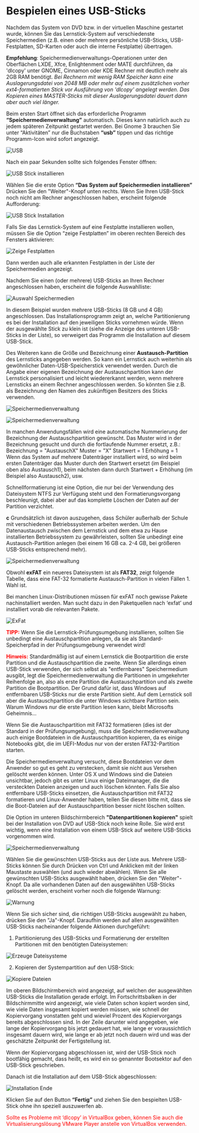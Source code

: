 # Bespielen eines USB-Sticks

Nachdem das System von DVD bzw. in der virtuellen Maschine gestartet wurde, können Sie das Lernstick-System auf verschiedenste Speichermedien (z.B. einen oder mehrere persönliche USB-Sticks, USB-Festplatten, SD-Karten oder auch die interne Festplatte) übertragen. 

**Empfehlung**: Speichermedienverwaltungs-Operationen unter den Oberflächen LXDE, Xfce, Enlightenment oder MATE durchführen, da 'dlcopy' unter GNOME, Cinnamon oder KDE Rechner mit deutlich mehr als 2GB RAM benötigt.
*Bei Rechnern mit wenig RAM Speicher kann eine Auslagerungsdatei von 2048 MB oder mehr auf einem zusätzlichen vorher ext4-formatierten Stick vor Ausführung von 'dlcopy' angelegt werden. Das Kopieren eines MASTER-Sticks mit dieser Auslagerungsdatei dauert dann aber auch viel länger.*

Beim ersten Start öffnet sich das erforderliche Programm **“Speichermedienverwaltung”** automatisch. 
Dieses kann natürlich auch zu jedem späteren Zeitpunkt gestartet werden. 
Bei Gnome 3 brauchen Sie unter “Aktivitäten” nur die Buchstaben **“usb”** tippen und das richtige Programm-Icon wird sofort angezeigt.

![](../../assets/usb.png "USB")

Nach ein paar Sekunden sollte sich folgendes Fenster öffnen:

![](../../assets/stick-installieren.png "USB Stick installieren")

Wählen Sie die erste Option **“Das System auf Speichermedien installieren”**
Drücken Sie den "Weiter"-Knopf unten rechts. Wenn Sie Ihren USB-Stick noch nicht am Rechner angeschlossen haben, erscheint folgende Aufforderung:

![](../../assets/usb-stick-installation.png "USB Stick Installation")

Falls Sie das Lernstick-System auf eine Festplatte installieren wollen, müssen Sie die Option “zeige Festplatten” im oberen rechten Bereich des Fensters aktivieren:

![](../../assets/zeige-festplatten.png "Zeige Festplatten")

Dann werden auch alle erkannten Festplatten in der Liste der Speichermedien angezeigt.

Nachdem Sie einen (oder mehrere) USB-Sticks an Ihren Rechner angeschlossen haben, erscheint die folgende Auswahlliste:

![](../../assets/auswahl-speichermedien.png "Auswahl Speichermedien")

In diesem Beispiel wurden mehrere USB-Sticks (8 GB und 4 GB) angeschlossen. 
Das Installationsprogramm zeigt an, welche Partitionierung es bei der Installation auf den jeweiligen Sticks vornehmen würde. Wenn der ausgewählte Stick zu klein ist (siehe die Anzeige des unteren USB-Sticks in der Liste), so verweigert das Programm die Installation auf diesem USB-Stick. 

Des Weiteren kann die Größe und Bezeichnung einer **Austausch-Partition** des Lernsticks angegeben werden. 
So kann ein Lernstick auch weiterhin als gewöhnlicher Daten-USB-Speicherstick verwendet werden. 
Durch die Angabe einer eigenen Bezeichnung der Austauschpartition kann der Lernstick personalisiert und leicht wiedererkannt werden, wenn mehrere Lernsticks an einem Rechner angeschlossen werden. So könnten Sie z.B. als Bezeichnung den Namen des zukünftigen Besitzers des Sticks verwenden.

![](../../assets/speichermedienverwaltung.png "Speichermedienverwaltung")

![](../../assets/speichermedienverwaltung-2.png "Speichermedienverwaltung")

In manchen Anwendungsfällen wird eine automatische Nummerierung der Bezeichnung der Austauschpartition gewünscht. Das Muster wird in der Bezeichnung gesucht und durch die fortlaufende Nummer ersetzt, z.B.:
    Bezeichnung = "AustauschX"
    Muster = "X"
    Startwert = 1
    Erhöhung = 1
Wenn das System auf mehrere Datenträger installiert wird, so wird beim ersten Datenträger das Muster durch den Startwert ersetzt (im Beispiel oben also Austausch1), beim nächsten dann durch Startwert + Erhöhung (im Beispiel also Austausch2), usw.

Schnellformatierung ist eine Option, die nur bei der Verwendung des Dateisystem NTFS zur Verfügung steht und den Formatierungsvorgang beschleunigt, dabei aber auf das komplette Löschen der Daten auf der Partition verzichtet.

**c** Grundsätzlich ist davon auszugehen, dass Schüler außerhalb der Schule mit verschiedenen Betriebssystemen arbeiten werden. Um den Datenaustausch zwischen dem Lernstick und dem etwa zu Hause installierten Betriebssystem zu gewährleisten, sollten Sie unbedingt eine Austausch-Partition anlegen (bei einem 16 GB ca. 2-4 GB, bei größeren USB-Sticks entsprechend mehr).

![](../../assets/speichermedienverwaltung-2.png "Speichermedienverwaltung")

Obwohl **exFAT** ein neueres Dateisystem ist als **FAT32**, zeigt folgende Tabelle, dass eine FAT-32 formatierte Austausch-Partition in vielen Fällen 1. Wahl ist.

Bei manchen Linux-Distributionen müssen für exFAT noch gewisse Pakete nachinstalliert werden.
Man sucht dazu in den Paketquellen nach ‘exfat’ und installiert vorab die relevanten Pakete.

![](../../assets/exFAT.png "ExFat")

**<span style="color:red">TIPP:</span>** Wenn Sie die Lernstick-Prüfungsumgebung installieren, sollten Sie unbedingt eine Austauschpartition anlegen, da sie als Standard-Speicherpfad in der Prüfungsumgebung verwendet wird!

**<span style="color:red">Hinweis:</span>** Standardmäßig ist auf einem Lernstick die Bootpartition die erste Partition und die Austauschpartition die zweite. Wenn Sie allerdings einen USB-Stick verwenden, der sich selbst als "entfernbares" Speichermedium ausgibt, legt die Speichermedienverwaltung die Partitionen in umgekehrter Reihenfolge an, also als erste Partition die Austauschpartition und als zweite Partition die Bootpartition. Der Grund dafür ist, dass Windows auf entfernbaren USB-Sticks nur die erste Partition sieht. Auf dem Lernstick soll aber die Austauschpartition die unter Windows sichtbare Partition sein. Warum Windows nur die erste Partition lesen kann, bleibt Microsofts Geheimnis…

Wenn Sie die Austauschpartition mit FAT32 formatieren (dies ist der Standard in der Prüfungsumgebung), muss die Speichermedienverwaltung auch einige Bootdateien in die Austauschpartition kopieren, da es einige Notebooks gibt, die im UEFI-Modus nur von der ersten FAT32-Partition starten.

Die Speichermedienverwaltung versucht, diese Bootdateien vor dem Anwender so gut es geht zu verstecken, damit sie nicht aus Versehen gelöscht werden können. Unter OS X und Windows sind die Dateien unsichtbar, jedoch gibt es unter Linux einige Dateimanager, die die versteckten Dateien anzeigen und auch löschen könnten. Falls Sie also entfernbare USB-Sticks einsetzen, die Austauschpartition mit FAT32 formatieren und Linux-Anwender haben, teilen Sie diesen bitte mit, dass sie die Boot-Dateien auf der Austauschpartition besser nicht löschen sollten.

Die Option im unteren Bildschirmbereich **"Datenpartitionen kopieren"** spielt bei der Installation von DVD auf USB-Stick noch keine Rolle. Sie wird erst wichtig, wenn eine Installation von einem USB-Stick auf weitere USB-Sticks vorgenommen wird.

![](../../assets/speichermedienverwaltung.png "Speichermedienverwaltung")

Wählen Sie die gewünschten USB-Sticks aus der Liste aus. Mehrere USB-Sticks können Sie durch Drücken von Ctrl und Anklicken mit der linken Maustaste auswählen (und auch wieder abwählen). Wenn Sie alle gewünschten USB-Sticks ausgewählt haben, drücken Sie den "Weiter"-Knopf. Da alle vorhandenen Daten auf den ausgewählten USB-Sticks gelöscht werden, erscheint vorher noch die folgende Warnung:

![](../../assets/warnung-datenpartition.png "Warnung")

Wenn Sie sich sicher sind, die richtigen USB-Sticks ausgewählt zu haben, drücken Sie den "Ja"-Knopf. Daraufhin werden auf allen ausgewählten USB-Sticks nacheinander folgende Aktionen durchgeführt:
1) Partitionierung des USB-Sticks und Formatierung der erstellten Partitionen mit den benötigten Dateisystemen:

![](../../assets/erzeuge-dateisysteme.png "Erzeuge Dateisysteme")

2) Kopieren der Systempartition auf den USB-Stick:

![](../../assets/kopiere-dateien.png "Kopiere Dateien")

Im oberen Bildschirmbereich wird angezeigt, auf welchen der ausgewählten USB-Sticks die Installation gerade erfolgt. Im Fortschrittsbalken in der Bildschirmmitte wird angezeigt, wie viele Daten schon kopiert worden sind, wie viele Daten insgesamt kopiert werden müssen, wie schnell der Kopiervorgang vonstatten geht und wieviel Prozent des Kopiervorgangs bereits abgeschlossen sind. 
In der Zeile darunter wird angegeben, wie lange der Kopiervorgang bis jetzt gedauert hat, wie lange er voraussichtlich insgesamt dauern wird, wie lange er ab jetzt noch dauern wird und was der geschätzte Zeitpunkt der Fertigstellung ist.

Wenn der Kopiervorgang abgeschlossen ist, wird der USB-Stick noch bootfähig gemacht, dass heißt, es wird ein so genannter Bootsektor auf den USB-Stick geschrieben.

Danach ist die Installation auf dem USB-Stick abgeschlossen:

![](../../assets/installation-ende.png "Installation Ende")

Klicken Sie auf den Button **“Fertig”** und ziehen Sie den bespielten USB-Stick ohne ihn speziell auszuwerfen ab.

<span style="color:red">Sollte es Probleme mit ‘dlcopy’ in VirtualBox geben, können Sie auch die Virtualisierungslösung VMware Player anstelle von VirtualBox verwenden.</span>